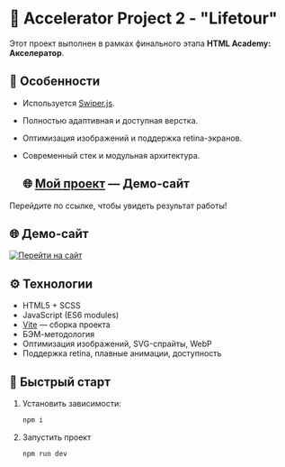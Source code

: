 # 🚀 Accelerator Project 2 - "Lifetour"

Этот проект выполнен в рамках финального этапа **HTML Academy: Акселератор**.

## 📌 Особенности

- Используется [Swiper.js](https://swiperjs.com/).
- Полностью адаптивная и доступная верстка.
- Оптимизация изображений и поддержка retina-экранов.
- Современный стек и модульная архитектура.

  ## 🌐 **[Мой проект](https://твое_имя.github.io/accelerator-project-2/)** — Демо-сайт

Перейдите по ссылке, чтобы увидеть результат работы!
  
## 🌐 Демо-сайт

[![Перейти на сайт](https://img.shields.io/badge/DEMO_GITHUB_PAGES-8957e5?style=for-the-badge&logo=github&logoColor=white)](https://kristinanoskova.github.io/accelerator-project-2/)

## ⚙️ Технологии

- HTML5 + SCSS
- JavaScript (ES6 modules)
- [Vite](https://vitejs.dev/) — сборка проекта
- БЭМ-методология
- Оптимизация изображений, SVG-спрайты, WebP
- Поддержка retina, плавные анимации, доступность

## 🚀 Быстрый старт

1. Установить зависимости:
   ```bash
   npm i
2. Запустить проект
   ```bash
   npm run dev
